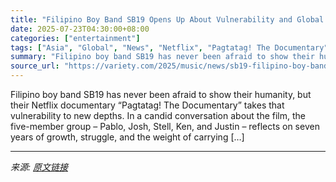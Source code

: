 ```yaml
---
title: "Filipino Boy Band SB19 Opens Up About Vulnerability and Global Impact Ahead of Netflix Documentary Debut: ‘No Dream Is Too Big’ (EXCLUSIVE)"
date: 2025-07-23T04:30:00+08:00
categories: ["entertainment"]
tags: ["Asia", "Global", "News", "Netflix", "Pagtatag! The Documentary", "SB19"]
summary: "Filipino boy band SB19 has never been afraid to show their humanity, but their Netflix documentary &#8220;Pagtatag! The Documentary&#8221; takes that vulnerability to new depths. In a candid conversat"
source_url: "https://variety.com/2025/music/news/sb19-filipino-boy-band-vulnerability-global-impact-netflix-documentary-1236466781/"
---
```


Filipino boy band SB19 has never been afraid to show their humanity, but their Netflix documentary &#8220;Pagtatag! The Documentary&#8221; takes that vulnerability to new depths. In a candid conversation about the film, the five-member group &#8211; Pablo, Josh, Stell, Ken, and Justin &#8211; reflects on seven years of growth, struggle, and the weight of carrying [&#8230;]

---

*来源: [原文链接](https://variety.com/2025/music/news/sb19-filipino-boy-band-vulnerability-global-impact-netflix-documentary-1236466781/)*
